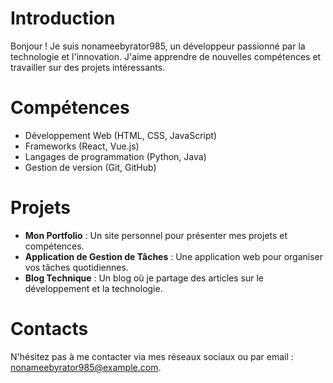 # Introduction
Bonjour ! Je suis nonameebyrator985, un développeur passionné par la technologie et l'innovation. J'aime apprendre de nouvelles compétences et travailler sur des projets intéressants.

# Compétences
- Développement Web (HTML, CSS, JavaScript)
- Frameworks (React, Vue.js)
- Langages de programmation (Python, Java)
- Gestion de version (Git, GitHub)

# Projets
- **Mon Portfolio** : Un site personnel pour présenter mes projets et compétences.
- **Application de Gestion de Tâches** : Une application web pour organiser vos tâches quotidiennes.
- **Blog Technique** : Un blog où je partage des articles sur le développement et la technologie.

# Contacts
N'hésitez pas à me contacter via mes réseaux sociaux ou par email : nonameebyrator985@example.com.